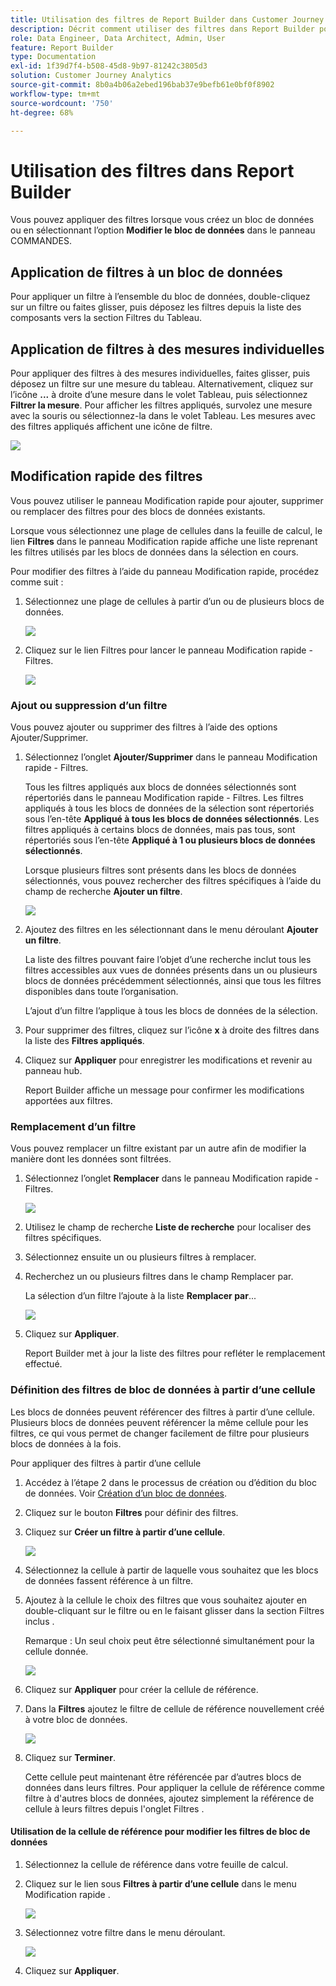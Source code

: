 ```yaml
---
title: Utilisation des filtres de Report Builder dans Customer Journey Analytics
description: Décrit comment utiliser des filtres dans Report Builder pour Customer Journey Analytics
role: Data Engineer, Data Architect, Admin, User
feature: Report Builder
type: Documentation
exl-id: 1f39d7f4-b508-45d8-9b97-81242c3805d3
solution: Customer Journey Analytics
source-git-commit: 8b0a4b06a2ebed196bab37e9befb61e0bf0f8902
workflow-type: tm+mt
source-wordcount: '750'
ht-degree: 68%

---
```


# Utilisation des filtres dans Report Builder

Vous pouvez appliquer des filtres lorsque vous créez un bloc de données ou en sélectionnant lʼoption **Modifier le bloc de données** dans le panneau COMMANDES.

## Application de filtres à un bloc de données

Pour appliquer un filtre à lʼensemble du bloc de données, double-cliquez sur un filtre ou faites glisser, puis déposez les filtres depuis la liste des composants vers la section Filtres du Tableau.

## Application de filtres à des mesures individuelles

Pour appliquer des filtres à des mesures individuelles, faites glisser, puis déposez un filtre sur une mesure du tableau. Alternativement, cliquez sur lʼicône **...** à droite dʼune mesure dans le volet Tableau, puis sélectionnez **Filtrer la mesure**. Pour afficher les filtres appliqués, survolez une mesure avec la souris ou sélectionnez-la dans le volet Tableau. Les mesures avec des filtres appliqués affichent une icône de filtre.

<!-- ![](./assets/image24.png) -->

![](./assets/filter_by.png)

## Modification rapide des filtres

Vous pouvez utiliser le panneau Modification rapide pour ajouter, supprimer ou remplacer des filtres pour des blocs de données existants.

Lorsque vous sélectionnez une plage de cellules dans la feuille de calcul, le lien **Filtres** dans le panneau Modification rapide affiche une liste reprenant les filtres utilisés par les blocs de données dans la sélection en cours.

Pour modifier des filtres à lʼaide du panneau Modification rapide, procédez comme suit :

1. Sélectionnez une plage de cellules à partir dʼun ou de plusieurs blocs de données.

   ![](./assets/select_multiple_dbs.png)

1. Cliquez sur le lien Filtres pour lancer le panneau Modification rapide - Filtres.

   ![](./assets/quick_edit_filters.png)

### Ajout ou suppression d’un filtre

Vous pouvez ajouter ou supprimer des filtres à lʼaide des options Ajouter/Supprimer.

1. Sélectionnez lʼonglet **Ajouter/Supprimer** dans le panneau Modification rapide - Filtres.

   Tous les filtres appliqués aux blocs de données sélectionnés sont répertoriés dans le panneau Modification rapide - Filtres. Les filtres appliqués à tous les blocs de données de la sélection sont répertoriés sous lʼen-tête **Appliqué à tous les blocs de données sélectionnés**. Les filtres appliqués à certains blocs de données, mais pas tous, sont répertoriés sous lʼen-tête **Appliqué à 1 ou plusieurs blocs de données sélectionnés**.

   Lorsque plusieurs filtres sont présents dans les blocs de données sélectionnés, vous pouvez rechercher des filtres spécifiques à lʼaide du champ de recherche **Ajouter un filtre**.

   ![](./assets/add_filter.png)

1. Ajoutez des filtres en les sélectionnant dans le menu déroulant **Ajouter un filtre**.

   La liste des filtres pouvant faire lʼobjet dʼune recherche inclut tous les filtres accessibles aux vues de données présents dans un ou plusieurs blocs de données précédemment sélectionnés, ainsi que tous les filtres disponibles dans toute lʼorganisation.

   Lʼajout dʼun filtre lʼapplique à tous les blocs de données de la sélection.

1. Pour supprimer des filtres, cliquez sur lʼicône **x** à droite des filtres dans la liste des **Filtres appliqués**.

1. Cliquez sur **Appliquer** pour enregistrer les modifications et revenir au panneau hub.

   Report Builder affiche un message pour confirmer les modifications apportées aux filtres.

### Remplacement dʼun filtre

Vous pouvez remplacer un filtre existant par un autre afin de modifier la manière dont les données sont filtrées.

1. Sélectionnez lʼonglet **Remplacer** dans le panneau Modification rapide - Filtres.

   ![](./assets/replace_filter.png)

1. Utilisez le champ de recherche **Liste de recherche** pour localiser des filtres spécifiques.

1. Sélectionnez ensuite un ou plusieurs filtres à remplacer.

1. Recherchez un ou plusieurs filtres dans le champ Remplacer par.

   La sélection dʼun filtre lʼajoute à la liste **Remplacer par**...

   ![](./assets/replace_screen_new.png)

1. Cliquez sur **Appliquer**.

   Report Builder met à jour la liste des filtres pour refléter le remplacement effectué.

### Définition des filtres de bloc de données à partir d’une cellule

Les blocs de données peuvent référencer des filtres à partir d’une cellule. Plusieurs blocs de données peuvent référencer la même cellule pour les filtres, ce qui vous permet de changer facilement de filtre pour plusieurs blocs de données à la fois.

Pour appliquer des filtres à partir d’une cellule

1. Accédez à l’étape 2 dans le processus de création ou d’édition du bloc de données. Voir [Création d’un bloc de données](./create-a-data-block.md).
1. Cliquez sur le bouton **Filtres** pour définir des filtres.
1. Cliquez sur **Créer un filtre à partir d’une cellule**.

   ![](./assets/create-filter-from-cell.png)

1. Sélectionnez la cellule à partir de laquelle vous souhaitez que les blocs de données fassent référence à un filtre.

1. Ajoutez à la cellule le choix des filtres que vous souhaitez ajouter en double-cliquant sur le filtre ou en le faisant glisser dans la section Filtres inclus .

   Remarque : Un seul choix peut être sélectionné simultanément pour la cellule donnée.

   ![](./assets/select-filters.png)

1. Cliquez sur **Appliquer** pour créer la cellule de référence.

1. Dans la **Filtres** ajoutez le filtre de cellule de référence nouvellement créé à votre bloc de données.

   ![](./assets/reference-cell-filter.png)

1. Cliquez sur **Terminer**.

   Cette cellule peut maintenant être référencée par d’autres blocs de données dans leurs filtres. Pour appliquer la cellule de référence comme filtre à d&#39;autres blocs de données, ajoutez simplement la référence de cellule à leurs filtres depuis l&#39;onglet Filtres .

#### Utilisation de la cellule de référence pour modifier les filtres de bloc de données

1. Sélectionnez la cellule de référence dans votre feuille de calcul.

1. Cliquez sur le lien sous **Filtres à partir d’une cellule** dans le menu Modification rapide .

   ![](./assets/filters-from-cell-link.png)

1. Sélectionnez votre filtre dans le menu déroulant.

   ![](./assets/filter-drop-down.png)

1. Cliquez sur **Appliquer**.